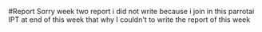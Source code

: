 #Report
Sorry week two report i did not write because i join in this parrotai IPT at end of this week that why I couldn't to write the 
report of this week 
